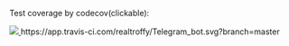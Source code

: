 Test coverage by codecov(clickable):

<a href="https://codecov.io/gh/realtroffy/Telegram_bot" >
<img src="https://codecov.io/gh/realtroffy/Telegram_bot/branch/master/graph/badge.svg?token=JRQELFXD7J"/>
</a>
https://app.travis-ci.com/realtroffy/Telegram_bot.svg?branch=master
